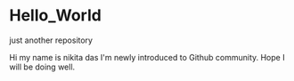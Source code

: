 # Hello_World
just another repository



Hi my name is nikita das
I'm newly introduced to Github community.
Hope I will be doing well.
